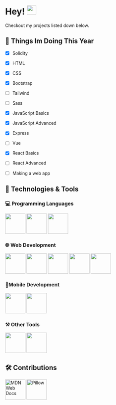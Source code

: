 # Hey! <img src="https://raw.githubusercontent.com/millionhz/millionhz/master/gallery/wave.gif" width="30px">

Checkout my projects listed down below.

## 📝 Things Im Doing This Year

- [X] Solidity
- [X] HTML
- [X] CSS
- [X] Bootstrap
- [ ] Tailwind
- [ ] Sass
- [x] JavaScript Basics
- [X] JavaScript Advanced
- [X] Express
- [ ] Vue
- [x] React Basics
- [ ] React Advanced
- [ ] Making a web app


## 🧰 Technologies & Tools

### 💻 Programming Languages
<img src="https://cdn.jsdelivr.net/gh/devicons/devicon/icons/python/python-original.svg" width="65px"> <img src="https://cdn.jsdelivr.net/gh/devicons/devicon/icons/cplusplus/cplusplus-original.svg" width="65px">
<img src="https://cdn.jsdelivr.net/gh/devicons/devicon/icons/javascript/javascript-original.svg" width="65px" /> 

### 🌐 Web Development
<img src="https://cdn.jsdelivr.net/gh/devicons/devicon/icons/nodejs/nodejs-original.svg" width="65px"/> <img src="https://cdn.jsdelivr.net/gh/devicons/devicon/icons/react/react-original.svg" width="65px"/> <img src="https://cdn.jsdelivr.net/gh/devicons/devicon/icons/html5/html5-original.svg" width="65px"/> <img src="https://cdn.jsdelivr.net/gh/devicons/devicon/icons/css3/css3-original.svg" width="65px"/> <img src="https://cdn.jsdelivr.net/gh/devicons/devicon/icons/bootstrap/bootstrap-original.svg" width="65px"/> 

### 📱Mobile Development
<img src="https://cdn.jsdelivr.net/gh/devicons/devicon/icons/dart/dart-original.svg" width="65px"/> <img src="https://cdn.jsdelivr.net/gh/devicons/devicon/icons/flutter/flutter-original.svg" width="65px" /> 

### ⚒️ Other Tools
<img src="https://cdn.jsdelivr.net/gh/devicons/devicon/icons/solidity/solidity-original.svg" width="65px" fill="white"/>  <img src="https://cdn.jsdelivr.net/gh/devicons/devicon/icons/matlab/matlab-original.svg" width="65px"/>


## 🛠️ Contributions

<a href="https://github.com/mdn" ><img src="https://avatars.githubusercontent.com/u/7565578?s=200&v=4" width="65px" alt="MDN Web Docs"/></a> <a href="https://github.com/python-pillow/Pillow"><img src="https://raw.githubusercontent.com/python-pillow/pillow-logo/main/pillow-logo-248x250.png" width="65px" alt="Pillow"></a>
